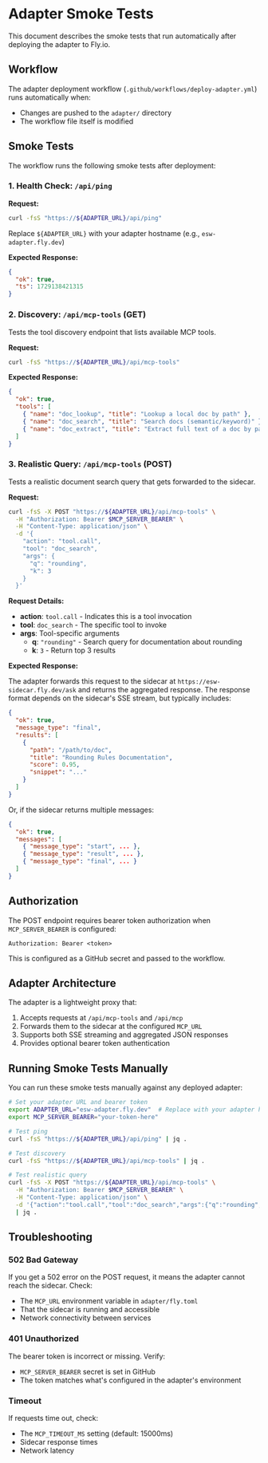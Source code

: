 # Adapter Smoke Tests

This document describes the smoke tests that run automatically after deploying the adapter to Fly.io.

## Workflow

The adapter deployment workflow (`.github/workflows/deploy-adapter.yml`) runs automatically when:
- Changes are pushed to the `adapter/` directory
- The workflow file itself is modified

## Smoke Tests

The workflow runs the following smoke tests after deployment:

### 1. Health Check: `/api/ping`

**Request:**
```bash
curl -fsS "https://${ADAPTER_URL}/api/ping"
```

Replace `${ADAPTER_URL}` with your adapter hostname (e.g., `esw-adapter.fly.dev`)

**Expected Response:**
```json
{
  "ok": true,
  "ts": 1729138421315
}
```

### 2. Discovery: `/api/mcp-tools` (GET)

Tests the tool discovery endpoint that lists available MCP tools.

**Request:**
```bash
curl -fsS "https://${ADAPTER_URL}/api/mcp-tools"
```

**Expected Response:**
```json
{
  "ok": true,
  "tools": [
    { "name": "doc_lookup", "title": "Lookup a local doc by path" },
    { "name": "doc_search", "title": "Search docs (semantic/keyword)" },
    { "name": "doc_extract", "title": "Extract full text of a doc by path" }
  ]
}
```

### 3. Realistic Query: `/api/mcp-tools` (POST)

Tests a realistic document search query that gets forwarded to the sidecar.

**Request:**
```bash
curl -fsS -X POST "https://${ADAPTER_URL}/api/mcp-tools" \
  -H "Authorization: Bearer $MCP_SERVER_BEARER" \
  -H "Content-Type: application/json" \
  -d '{
    "action": "tool.call",
    "tool": "doc_search",
    "args": {
      "q": "rounding",
      "k": 3
    }
  }'
```

**Request Details:**
- **action**: `tool.call` - Indicates this is a tool invocation
- **tool**: `doc_search` - The specific tool to invoke
- **args**: Tool-specific arguments
  - **q**: `"rounding"` - Search query for documentation about rounding
  - **k**: `3` - Return top 3 results

**Expected Response:**

The adapter forwards this request to the sidecar at `https://esw-sidecar.fly.dev/ask` and returns the aggregated response. The response format depends on the sidecar's SSE stream, but typically includes:

```json
{
  "ok": true,
  "message_type": "final",
  "results": [
    {
      "path": "/path/to/doc",
      "title": "Rounding Rules Documentation",
      "score": 0.95,
      "snippet": "..."
    }
  ]
}
```

Or, if the sidecar returns multiple messages:

```json
{
  "ok": true,
  "messages": [
    { "message_type": "start", ... },
    { "message_type": "result", ... },
    { "message_type": "final", ... }
  ]
}
```

## Authorization

The POST endpoint requires bearer token authorization when `MCP_SERVER_BEARER` is configured:
```
Authorization: Bearer <token>
```

This is configured as a GitHub secret and passed to the workflow.

## Adapter Architecture

The adapter is a lightweight proxy that:
1. Accepts requests at `/api/mcp-tools` and `/api/mcp`
2. Forwards them to the sidecar at the configured `MCP_URL`
3. Supports both SSE streaming and aggregated JSON responses
4. Provides optional bearer token authentication

## Running Smoke Tests Manually

You can run these smoke tests manually against any deployed adapter:

```bash
# Set your adapter URL and bearer token
export ADAPTER_URL="esw-adapter.fly.dev"  # Replace with your adapter hostname
export MCP_SERVER_BEARER="your-token-here"

# Test ping
curl -fsS "https://${ADAPTER_URL}/api/ping" | jq .

# Test discovery
curl -fsS "https://${ADAPTER_URL}/api/mcp-tools" | jq .

# Test realistic query
curl -fsS -X POST "https://${ADAPTER_URL}/api/mcp-tools" \
  -H "Authorization: Bearer $MCP_SERVER_BEARER" \
  -H "Content-Type: application/json" \
  -d '{"action":"tool.call","tool":"doc_search","args":{"q":"rounding","k":3}}' \
  | jq .
```

## Troubleshooting

### 502 Bad Gateway

If you get a 502 error on the POST request, it means the adapter cannot reach the sidecar. Check:
- The `MCP_URL` environment variable in `adapter/fly.toml`
- That the sidecar is running and accessible
- Network connectivity between services

### 401 Unauthorized

The bearer token is incorrect or missing. Verify:
- `MCP_SERVER_BEARER` secret is set in GitHub
- The token matches what's configured in the adapter's environment

### Timeout

If requests time out, check:
- The `MCP_TIMEOUT_MS` setting (default: 15000ms)
- Sidecar response times
- Network latency
